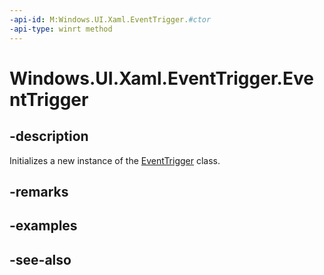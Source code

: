 ```yaml
---
-api-id: M:Windows.UI.Xaml.EventTrigger.#ctor
-api-type: winrt method
---
```


<!-- Method syntax
public EventTrigger()
-->

# Windows.UI.Xaml.EventTrigger.EventTrigger

## -description
Initializes a new instance of the [EventTrigger](eventtrigger.md) class.


## -remarks

## -examples

## -see-also
